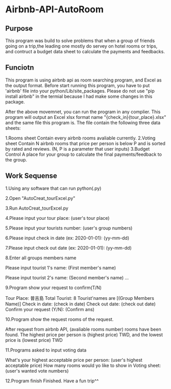 # Airbnb-API-AutoRoom
## Purpose
This program was build to solve problems that when a group of friends going on a trip,the leading one mostly do servey on hotel rooms or trips,
and contruct a budget data sheet to calculate the payments and feedbacks.


## Funciotn
This program is using airbnb api as room searching program, and Excel as the output format.
Before start running this program, you have to put 'airbnb' file into your python/Lib/site_packages.
Please do not use "pip install airbnb" in the termial because I had make some changes in this package.

After the above movemnet, you can run the program in any complier.
This program will output an Excel xlsx format name "{check_in}{tour_place}.xlsx" and the same file this program is.
The file contain the following three data sheets:

1.Rooms sheet
	Contain every airbnb rooms avaliable currently.
2.Voting sheet
	Contain N airbnb rooms that price per person is below P and is sorted by rated and reviews. (N, P is a parameter that user inputs)
3.Budget Control
	A place for your group to calculate the final payments/feedback to the group.

## Work Sequense

1.Using any software that can run python(.py)

2.Open "AutoCreat_tourExcel.py"

3.Run AutoCreat_tourExcel.py

4.Please input your tour place: (user's tour place)

5.Please input your tourists number: (user's group numbers)

6.Please input check in date (ex: 2020-01-01): (yy-mm-dd)

7.Please input check out date (ex: 2020-01-01): (yy-mm-dd)

8.Enter all groups members name

  Please input tourist 1's name: (First member's name)

  Please input tourist 2's name: (Second member's name)
  ...

9.Program show your request to confirm(T/N)

  Tour Place: 普吉島
  Total Tourist: 8
  Tourist'names are [(Group Members Name)]
  Check in date: (check in date)
  Check out date: (check out date) 
  Confirm your request (Y/N): (Confirm ans)

10.Program show the request rooms of the request.

  After request from airbnb API, (avaliable rooms number) rooms have been found.
  The highest price per person is (highest price) TWD, and the lowest price is (lowest price) TWD

11.Programs asked to input voting data

  What's your highest acceptable price per person: (user's highest acceptable price)
  How many rooms would yo like to show in Voting sheet: (user's wanted vote numbers)

12.Program finish
  Finished. Have a fun trip^^


	
